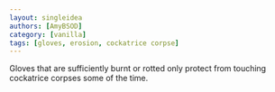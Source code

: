 ```yaml
---
layout: singleidea
authors: [AmyBSOD]
category: [vanilla]
tags: [gloves, erosion, cockatrice corpse]
---
```

Gloves that are sufficiently burnt or rotted only protect from touching cockatrice corpses some of the time.
